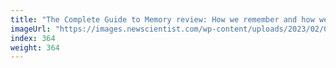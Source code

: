 ```yaml
---
title: "The Complete Guide to Memory review: How we remember and how we forget"
imageUrl: "https://images.newscientist.com/wp-content/uploads/2023/02/06140302/SEI_142597236.jpg?width=600"
index: 364
weight: 364
---
```

